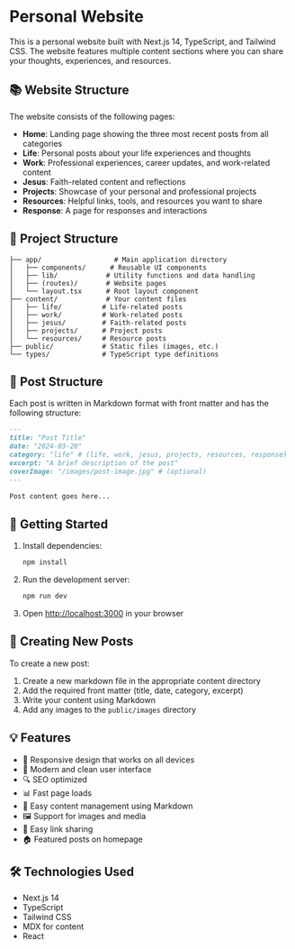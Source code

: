 # Personal Website

This is a personal website built with Next.js 14, TypeScript, and Tailwind CSS. The website features multiple content sections where you can share your thoughts, experiences, and resources.

## 📚 Website Structure

The website consists of the following pages:

- **Home**: Landing page showing the three most recent posts from all categories
- **Life**: Personal posts about your life experiences and thoughts
- **Work**: Professional experiences, career updates, and work-related content
- **Jesus**: Faith-related content and reflections
- **Projects**: Showcase of your personal and professional projects
- **Resources**: Helpful links, tools, and resources you want to share
- **Response**: A page for responses and interactions

## 📁 Project Structure

```
├── app/                  # Main application directory
│   ├── components/      # Reusable UI components
│   ├── lib/            # Utility functions and data handling
│   ├── (routes)/       # Website pages
│   └── layout.tsx      # Root layout component
├── content/            # Your content files
│   ├── life/          # Life-related posts
│   ├── work/          # Work-related posts
│   ├── jesus/         # Faith-related posts
│   ├── projects/      # Project posts
│   └── resources/     # Resource posts
├── public/            # Static files (images, etc.)
└── types/             # TypeScript type definitions
```

## 🔧 Post Structure

Each post is written in Markdown format with front matter and has the following structure:

```markdown
---
title: "Post Title"
date: "2024-03-20"
category: "life" # (life, work, jesus, projects, resources, response)
excerpt: "A brief description of the post"
coverImage: "/images/post-image.jpg" # (optional)
---

Post content goes here...
```

## 🚀 Getting Started

1. Install dependencies:
   ```bash
   npm install
   ```

2. Run the development server:
   ```bash
   npm run dev
   ```

3. Open [http://localhost:3000](http://localhost:3000) in your browser

## 📝 Creating New Posts

To create a new post:

1. Create a new markdown file in the appropriate content directory
2. Add the required front matter (title, date, category, excerpt)
3. Write your content using Markdown
4. Add any images to the `public/images` directory

## 💡 Features

- 📱 Responsive design that works on all devices
- 🎨 Modern and clean user interface
- 🔍 SEO optimized
- 📊 Fast page loads
- 📝 Easy content management using Markdown
- 🖼️ Support for images and media
- 🔗 Easy link sharing
- 🏠 Featured posts on homepage

## 🛠️ Technologies Used

- Next.js 14
- TypeScript
- Tailwind CSS
- MDX for content
- React 